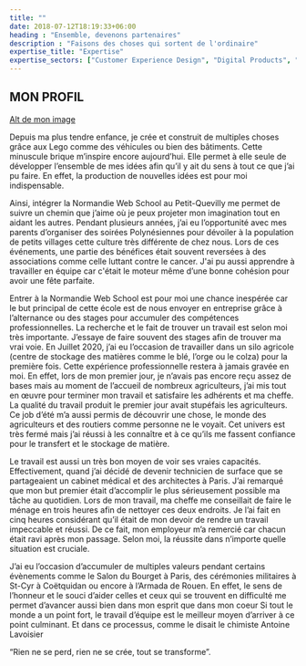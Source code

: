 ```yaml
---
title: ""
date: 2018-07-12T18:19:33+06:00
heading : "Ensemble, devenons partenaires"
description : "Faisons des choses qui sortent de l'ordinaire"
expertise_title: "Expertise"
expertise_sectors: ["Customer Experience Design", "Digital Products", "Development", "Campaign & Content", "Employer Branding", "Animation & Motion Graphics", "Packaging & Product Design", "Retail & Spacial", "Print & Editorial Design", "Concept/Text", "Information Design"]
---
```


## MON PROFIL 

[Alt de mon image](/images/projects/profil_photo.jpg)

Depuis ma plus tendre enfance, je crée et construit de multiples choses grâce aux Lego comme des véhicules ou bien des bâtiments. Cette minuscule brique m’inspire encore aujourd’hui. Elle permet à elle seule de développer l’ensemble de mes idées afin qu’il y ait du sens à tout ce que j’ai pu faire. En effet, la production de nouvelles idées est pour moi indispensable. 

Ainsi, intégrer la Normandie Web School au Petit-Quevilly me permet de suivre un chemin que j’aime où je peux projeter mon imagination tout en aidant les autres. Pendant plusieurs années, j’ai eu l’opportunité avec mes parents d’organiser des soirées Polynésiennes pour dévoiler à la population de petits villages cette culture très différente de chez nous. Lors de ces événements, une partie des bénéfices était souvent reversées à des associations comme celle luttant contre le cancer. J'ai pu aussi apprendre à travailler en équipe car c'était le moteur même d’une bonne cohésion pour avoir une fête parfaite. 

Entrer à la Normandie Web School est pour moi une chance inespérée car le but principal de cette école est de nous envoyer en entreprise grâce à l’alternance ou des stages pour accumuler des compétences professionnelles. La recherche et le fait de trouver un travail est selon moi très importante. J’essaye de faire souvent des stages afin de trouver ma vrai voie.
 En Juillet 2020, j’ai eu l’occasion de travailler dans un silo agricole (centre de stockage des matières comme le blé, l’orge ou le colza) pour la première fois. Cette expérience professionnelle restera à jamais gravée en moi. En effet, lors de mon premier jour, je n’avais pas encore reçu assez de bases mais au moment de l’accueil de nombreux agriculteurs, j’ai mis tout en œuvre pour terminer mon travail et satisfaire les adhérents et ma cheffe. La qualité du travail produit le premier jour avait stupéfais les agriculteurs. Ce job d’été m’a aussi permis de découvrir une chose, le monde des agriculteurs et des routiers comme personne ne le voyait. Cet univers est très fermé mais j’ai réussi à les connaître et à ce qu’ils me fassent confiance pour le transfert et le stockage de matière. 

Le travail est aussi un très bon moyen de voir ses vraies capacités. Effectivement, quand j’ai décidé de devenir technicien de surface que se partageaient  un cabinet médical et des architectes à Paris. J’ai remarqué que mon but premier était d’accomplir le plus sérieusement possible ma tâche au quotidien. Lors de mon travail, ma cheffe me conseillait de faire le ménage en trois heures afin de nettoyer ces deux endroits. Je l’ai fait en cinq heures considérant qu’il était de mon devoir de rendre un travail impeccable et réussi. De ce fait, mon employeur m’a remercié car chacun était ravi après mon passage. Selon moi, la réussite dans n’importe quelle situation est cruciale. 

J’ai eu l’occasion d’accumuler de multiples valeurs pendant certains évènements comme le Salon du Bourget à Paris, des cérémonies militaires à St-Cyr à Coëtquidan ou encore à l’Armada de Rouen. En effet, le sens de l’honneur et le souci d’aider  celles et ceux qui se trouvent  en difficulté me permet d’avancer aussi bien dans mon esprit que dans mon coeur Si tout le monde a un point fort, le travail d’équipe est le meilleur  moyen d’arriver à ce point culminant. Et dans ce processus, comme le disait le chimiste Antoine Lavoisier 

“Rien ne se perd, rien ne se crée, tout se transforme”. 


